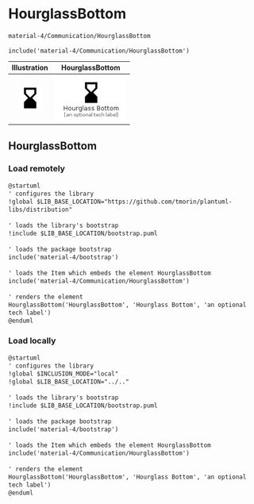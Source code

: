 # HourglassBottom


```text
material-4/Communication/HourglassBottom
```

```text
include('material-4/Communication/HourglassBottom')
```



| Illustration | HourglassBottom |
| :---: | :---: |
| ![illustration for Illustration](../../material-4/Communication/HourglassBottom.png) | ![illustration for HourglassBottom](../../material-4/Communication/HourglassBottom.Local.png) |




## HourglassBottom

### Load remotely
```plantuml
@startuml
' configures the library
!global $LIB_BASE_LOCATION="https://github.com/tmorin/plantuml-libs/distribution"

' loads the library's bootstrap
!include $LIB_BASE_LOCATION/bootstrap.puml

' loads the package bootstrap
include('material-4/bootstrap')

' loads the Item which embeds the element HourglassBottom
include('material-4/Communication/HourglassBottom')

' renders the element
HourglassBottom('HourglassBottom', 'Hourglass Bottom', 'an optional tech label')
@enduml
```

### Load locally
```plantuml
@startuml
' configures the library
!global $INCLUSION_MODE="local"
!global $LIB_BASE_LOCATION="../.."

' loads the library's bootstrap
!include $LIB_BASE_LOCATION/bootstrap.puml

' loads the package bootstrap
include('material-4/bootstrap')

' loads the Item which embeds the element HourglassBottom
include('material-4/Communication/HourglassBottom')

' renders the element
HourglassBottom('HourglassBottom', 'Hourglass Bottom', 'an optional tech label')
@enduml
```

